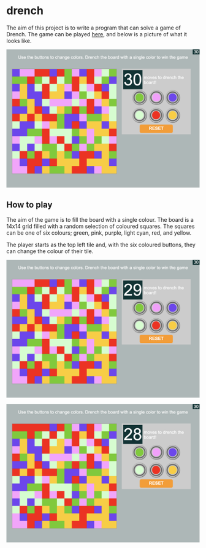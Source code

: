 # drench
The aim of this project is to write a program that can solve a game of
Drench. The game can be played [here](http://flashbynight.com/drench/),
and below is a picture of what it looks like.

![alt text](https://github.com/ConorDavenport/drench/blob/master/media/move1.png)

## How to play
The aim of the game is to fill the board with a single colour. The board is
a 14x14 grid filled with a random selection of coloured squares. The
squares can be one of six colours; green, pink, purple, light cyan, red, and yellow.

The player starts as the top left tile and, with the six coloured buttons, 
they can change the colour of their tile. 

![alt text](https://github.com/ConorDavenport/drench/blob/master/media/move2.png)

![alt text](https://github.com/ConorDavenport/drench/blob/master/media/move3.png)